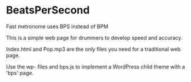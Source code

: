 # BeatsPerSecond
Fast metronome uses BPS instead of BPM

This is a simple web page for drummers to develop speed and accuracy.

Index.html and Pop.mp3 are the only files you need for a traditional web page.

Use the wp- files and bps.js to implement a WordPress child theme with a 'bps' page. 
